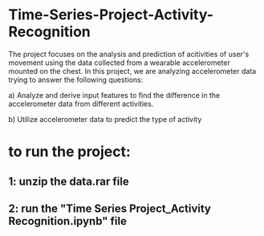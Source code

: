 # Time-Series-Project-Activity-Recognition

The project focuses on the analysis and prediction of acitivities of user's movement using the data collected from a wearable accelerometer mounted on the chest. In this project, we are analyzing accelerometer data trying to answer the following questions:

a) Analyze and derive input features to find the difference in the accelerometer data from different activities.

b) Utilize accelerometer data to predict the type of activity

# to run the project: 
## 1: unzip the data.rar file
## 2: run the "Time Series Project_Activity Recognition.ipynb" file

